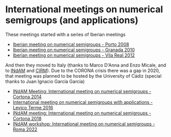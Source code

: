 # International meetings on numerical semigroups (and applications)

These meetings started with a series of Iberian meetings

- [Iberian meeting on numerical semigroups - Porto 2008](https://cmup.fc.up.pt/cmup/ASA/numsgps_meeting/)
- [Iberian meeting on numerical semigroups - Granada 2010](https://www.ugr.es/local/imns2010)
- [Iberian meeting on numerical semigroups - Vila Real 2012](https://imns2012.utad.pt/)

And then they moved to Italy (thanks to Marco D'Anna and Enzo Micale, and to [INdAM](http://www.altamatematica.it/) and [CIRM](http://cirm.fbk.eu/)). Due to the CORONA crisis there was a gap in 2020, that meeting was planned to be hosted by the University of Cádiz (special thanks to Juan Ignacio García García) 

- [INdAM Meeting: International meeting on numerical semigroups - Cortona 2014](http://www.ugr.es/local/imns2010/2014)
- [International meeting on numerical semigroups with applications - Levico Terme 2016](http://www.ugr.es/local/imns2010/2016)
- [INdAM meeting: International meeting on numerical semigroups - Cortona 2018](http://www.ugr.es/local/imns2010/2018)
- [INdAM workshop: International meeting on numerical semigroups - Roma 2022](http://www.ugr.es/local/imns2010/2022)
